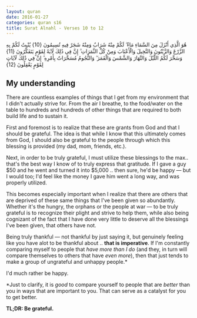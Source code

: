 ```yaml
---
layout: quran
date: 2016-01-27
categories: quran s16
title: Surat Alnahl - Verses 10 to 12
---
```


<div class="quran-verse">هُوَ الَّذِي أَنْزَلَ مِنَ السَّمَاءِ مَاءً ۖ لَكُمْ مِنْهُ شَرَابٌ وَمِنْهُ شَجَرٌ فِيهِ تُسِيمُونَ {10}
يُنْبِتُ لَكُمْ بِهِ الزَّرْعَ وَالزَّيْتُونَ وَالنَّخِيلَ وَالْأَعْنَابَ وَمِنْ كُلِّ الثَّمَرَاتِ ۗ إِنَّ فِي ذَٰلِكَ لَآيَةً لِقَوْمٍ يَتَفَكَّرُونَ {11}
وَسَخَّرَ لَكُمُ اللَّيْلَ وَالنَّهَارَ وَالشَّمْسَ وَالْقَمَرَ ۖ وَالنُّجُومُ مُسَخَّرَاتٌ بِأَمْرِهِ ۗ إِنَّ فِي ذَٰلِكَ لَآيَاتٍ لِقَوْمٍ يَعْقِلُونَ {12}</div>

## My understanding

There are countless examples of things that I get from my environment that I didn't actually strive for. From the air I breathe, to the food/water on the table to hundreds and hundreds of other things that are required to both build life and to sustain it.

First and foremost is to realize that these are grants from God and that I should be grateful. The idea is that while I know that this ultimately comes from God, I should also be grateful to the people through which this blessing is provided (my dad, mom, friends, etc.).

Next, in order to be truly grateful, I must utilize these blessings to the max.. that's the best way I know of to truly express that gratitude. If I gave a guy $50 and he went and turned it into $5,000 .. then sure, he'd be happy &mdash; but I would too; I'd feel like the money I gave him went a long way, and was properly utilized.

This becomes especially important when I realize that there are others that are deprived of these same things that I've been given so abundantly. Whether it's the hungry, the orphans or the people at war &mdash; to be truly grateful is to recognize their plight and strive to help them, while also being cognizant of the fact that I have done very little to deserve all the blessings I've been given, that others have not.

Being truly thankful &mdash; not thankful by just saying it, but genuinely feeling like you have alot to be thankful about .. **that is imperative**. If I'm constantly comparing myself to people that *have more than I do* (and they, in turn will compare themselves to others that have *even more*), then that just tends to make a group of ungrateful and unhappy people.*

I'd much rather be happy.

*Just to clarify, it is *good* to compare yourself to people that are *better* than you in ways that are important to you. That can serve as a catalyst for you to get better.

**TL;DR: Be grateful.**
